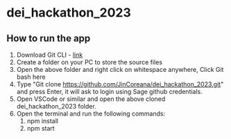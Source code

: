 # dei_hackathon_2023
## How to run the app
1. Download Git CLI - [link](https://git-scm.com/downloads) 
2. Create a folder on your PC to store the source files
3. Open the above folder and right click on whitespace anywhere, Click Git bash here
4. Type "Git clone https://github.com/JinCoreana/dei_hackathon_2023.git" and press Enter, it will ask to login using Sage github credentials.
5. Open VSCode or similar and open the above cloned dei_hackathon_2023 folder.
6. Open the terminal and run the following commands:
   1. npm install
   2. npm start  
